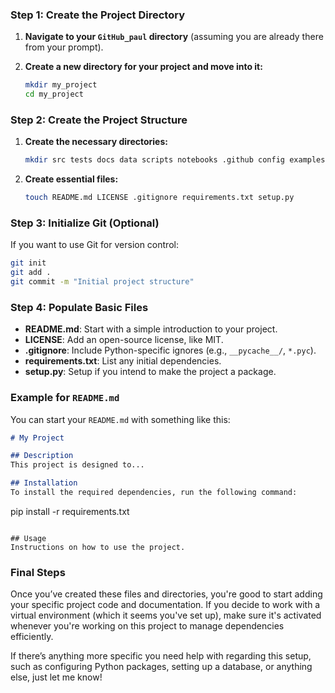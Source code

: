 ### Step 1: Create the Project Directory

1. **Navigate to your `GitHub_paul` directory** (assuming you are already there from your prompt).
2. **Create a new directory for your project and move into it:**

   ```bash
   mkdir my_project
   cd my_project
   ```

### Step 2: Create the Project Structure

1. **Create the necessary directories:**

   ```bash
   mkdir src tests docs data scripts notebooks .github config examples
   ```

2. **Create essential files:**

   ```bash
   touch README.md LICENSE .gitignore requirements.txt setup.py
   ```

### Step 3: Initialize Git (Optional)

If you want to use Git for version control:

```bash
git init
git add .
git commit -m "Initial project structure"
```

### Step 4: Populate Basic Files

- **README.md**: Start with a simple introduction to your project.
- **LICENSE**: Add an open-source license, like MIT.
- **.gitignore**: Include Python-specific ignores (e.g., `__pycache__/`, `*.pyc`).
- **requirements.txt**: List any initial dependencies.
- **setup.py**: Setup if you intend to make the project a package.

### Example for `README.md`

You can start your `README.md` with something like this:

```markdown
# My Project

## Description
This project is designed to...

## Installation
To install the required dependencies, run the following command:
```

pip install -r requirements.txt

```

## Usage
Instructions on how to use the project.
```

### Final Steps

Once you’ve created these files and directories, you're good to start adding your specific project code and documentation. If you decide to work with a virtual environment (which it seems you've set up), make sure it's activated whenever you're working on this project to manage dependencies efficiently.

If there’s anything more specific you need help with regarding this setup, such as configuring Python packages, setting up a database, or anything else, just let me know!
